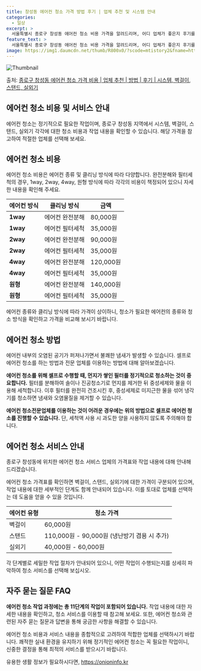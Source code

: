 ```yaml
---
title: 창성동 에어컨 청소 가격 방법 후기 | 업체 추천 및 시스템 안내
categories:
  - 일상
excerpt: >
  서울특별시 종로구 창성동 에어컨 청소 비용 가격을 알려드리며, 어디 업체가 좋은지 후기를 통해 알아보겠습니다. 현재 글에서는 시스템, 벽걸이, 스탠드, 실외기 각각에 대해 청소 비용이 나와 있으니 참고하시면 되겠습니다. 에어컨 분해 청소 방법 보기 👈 클릭셀프 에어컨 청소 방법 보기👈 클릭종로구 창성동 에어컨 청소 비용시스템에어컨 방식클리닝방식금액1way 방식에어컨 완전분해80,000원1way 방식에어컨 필터세척35,000원2way 방식에어컨 완전분해90,000원2way 방식에어컨 필터세척35,000원4way 방식에어컨 완전분해120,000원4way 방식에어컨 필터세척35,000원원형방식에어컨 완전분해140,000원원형방식에어컨 필터세척35,000원에어컨 청소 견적 샘플 보기 👈 클릭에어컨 냄새의 원인에..
feature_text: >
  서울특별시 종로구 창성동 에어컨 청소 비용 가격을 알려드리며, 어디 업체가 좋은지 후기를 통해 알아보겠습니다. 현재 글에서는 시스템, 벽걸이, 스탠드, 실외기 각각에 대해 청소 비용이 나와 있으니 참고하시면 되겠습니다. 에어컨 분해 청소 방법 보기 👈 클릭셀프 에어컨 청소 방법 보기👈 클릭종로구 창성동 에어컨 청소 비용시스템에어컨 방식클리닝방식금액1way 방식에어컨 완전분해80,000원1way 방식에어컨 필터세척35,000원2way 방식에어컨 완전분해90,000원2way 방식에어컨 필터세척35,000원4way 방식에어컨 완전분해120,000원4way 방식에어컨 필터세척35,000원원형방식에어컨 완전분해140,000원원형방식에어컨 필터세척35,000원에어컨 청소 견적 샘플 보기 👈 클릭에어컨 냄새의 원인에..
image: https://img1.daumcdn.net/thumb/R800x0/?scode=mtistory2&fname=https%3A%2F%2Fblog.kakaocdn.net%2Fdn%2FT5wzH%2FbtsHuArISdv%2FeRZHaLy8FGQ3IrteEmAHm0%2Fimg.webp
---
```


![Thumbnail](https://img1.daumcdn.net/thumb/R800x0/?scode=mtistory2&fname=https%3A%2F%2Fblog.kakaocdn.net%2Fdn%2FT5wzH%2FbtsHuArISdv%2FeRZHaLy8FGQ3IrteEmAHm0%2Fimg.webp)

<p>출처: <a href="https://onioninfo.kr/entry/%EC%A2%85%EB%A1%9C%EA%B5%AC-%EC%B0%BD%EC%84%B1%EB%8F%99-%EC%97%90%EC%96%B4%EC%BB%A8-%EC%B2%AD%EC%86%8C-%EA%B0%80%EA%B2%A9-%EB%B9%84%EC%9A%A9-%EC%97%85%EC%B2%B4-%EC%B6%94%EC%B2%9C-%EB%B0%A9%EB%B2%95-%ED%9B%84%EA%B8%B0-%EC%8B%9C%EC%8A%A4%ED%85%9C-%EB%B2%BD%EA%B1%B8%EC%9D%B4-%EC%8A%A4%ED%83%A0%EB%93%9C-%EC%8B%A4%EC%99%B8%EA%B8%B0" rel="dofollow">종로구 창성동 에어컨 청소 가격 비용 | 업체 추천 | 방법 | 후기 | 시스템, 벽걸이, 스탠드, 실외기</a> </p>

## 에어컨 청소 비용 및 서비스 안내

에어컨 청소는 정기적으로 필요한 작업이며, 종로구 창성동 지역에서 시스템, 벽걸이, 스탠드, 실외기 각각에 대한 청소 비용과 작업 내용을
확인할 수 있습니다. 해당 가격을 참고하여 적절한 업체를 선택해 보세요.

## 에어컨 청소 비용

에어컨 청소 비용은 에어컨 종류 및 클리닝 방식에 따라 다양합니다. 완전분해와 필터세척의 경우, 1way, 2way, 4way, 원형 방식에
따라 각각의 비용이 책정되어 있으니 자세한 내용을 확인해 주세요.

**에어컨 방식** | **클리닝 방식** | **금액**  
---|---|---  
**1way** | 에어컨 완전분해 | 80,000원  
**1way** | 에어컨 필터세척 | 35,000원  
**2way** | 에어컨 완전분해 | 90,000원  
**2way** | 에어컨 필터세척 | 35,000원  
**4way** | 에어컨 완전분해 | 120,000원  
**4way** | 에어컨 필터세척 | 35,000원  
**원형** | 에어컨 완전분해 | 140,000원  
**원형** | 에어컨 필터세척 | 35,000원  
  
에어컨 종류와 클리닝 방식에 따라 가격이 상이하니, 청소가 필요한 에어컨의 종류와 청소 방식을 확인하고 가격을 비교해 보시기 바랍니다.

## 에어컨 청소 방법

에어컨 내부의 오염된 공기가 퍼져나가면서 불쾌한 냄새가 발생할 수 있습니다. 셀프로 에어컨 청소를 하는 방법과 전문 업체를 이용하는 방법에
대해 알아보겠습니다.

**에어컨 청소를 위해 셀프로 수행할 때, 먼지가 쌓인 필터를 정기적으로 청소하는 것이 중요합니다.** 필터를 분해하여 솔이나 진공청소기로
먼지를 제거한 뒤 중성세제와 물을 이용해 세척합니다. 이후 필터를 완전히 건조시킨 후, 중성세제로 미지근한 물을 섞어 냉각기를 청소하면
냄새와 오염물질을 제거할 수 있습니다.

**에어컨 청소전문업체를 이용하는 것이 어려운 경우에는 위의 방법으로 셀프로 에어컨 청소를 진행할 수 있습니다.** 단, 세척액 사용 시
과도한 양을 사용하지 않도록 주의해야 합니다.

## 에어컨 청소 서비스 안내

종로구 창성동에 위치한 에어컨 청소 서비스 업체의 가격표와 작업 내용에 대해 안내해 드리겠습니다.

에어컨 청소 가격표를 확인하면 벽걸이, 스탠드, 실외기에 대한 가격이 구분되어 있으며, 작업 내용에 대한 세부적인 단계도 함께 안내되어
있습니다. 이를 토대로 업체를 선택하는 데 도움을 얻을 수 있을 것입니다.

**에어컨 유형** | **청소 가격**  
---|---  
벽걸이 | 60,000원  
스탠드 | 110,000원 - 90,000원 (냉난방기 겸용 시 추가)  
실외기 | 40,000원 - 60,000원  
  
각 단계별로 세밀한 작업 절차가 안내되어 있으니, 어떤 작업이 수행되는지를 상세히 파악하여 청소 서비스를 선택해 보십시오.

## 자주 묻는 질문 FAQ

**에어컨 청소 작업 과정에는 총 11단계의 작업이 포함되어 있습니다.** 작업 내용에 대한 자세한 내용을 확인하고, 청소 서비스를 이용할
때 참고해 보세요. 또한, 에어컨 청소와 관련된 자주 묻는 질문과 답변을 통해 궁금한 사항을 해결할 수 있습니다.

에어컨 청소 비용과 서비스 내용을 종합적으로 고려하여 적합한 업체를 선택하시기 바랍니다. 쾌적한 실내 환경을 유지하기 위해 정기적인 에어컨
청소는 꼭 필요한 작업이니, 신중한 결정을 통해 최적의 서비스를 받으시기 바랍니다.

 

유용한 생활 정보가 필요하시다면, <a href="https://onioninfo.kr" rel="dofollow">https://onioninfo.kr</a>


